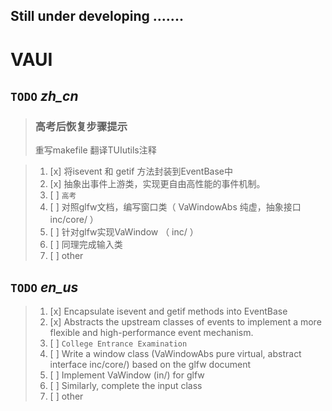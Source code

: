 ## Still under developing .......

# VAUI

## `TODO` *zh_cn*

> ### 高考后恢复步骤提示
> 重写makefile
> 翻译TUIutils注释

> 1. [x] 将isevent 和 getif 方法封装到EventBase中
> 2. [x] 抽象出事件上游类，实现更自由高性能的事件机制。
> 3. [ ] ```高考```
> 4. [ ] 对照glfw文档，编写窗口类（ VaWindowAbs 纯虚，抽象接口 inc/core/ ）
> 5. [ ] 针对glfw实现VaWindow （ inc/ ）
> 6. [ ] 同理完成输入类
> 7. [ ] other

## `TODO` *en_us*
> 1. [x] Encapsulate isevent and getif methods into EventBase
> 2. [x] Abstracts the upstream classes of events to implement a more flexible and high-performance event mechanism.
> 3. [ ] ```College Entrance Examination```
> 4. [ ] Write a window class (VaWindowAbs pure virtual, abstract interface inc/core/) based on the glfw document
> 5. [ ] Implement VaWindow (in/) for glfw
> 6. [ ] Similarly, complete the input class
> 7. [ ] other

